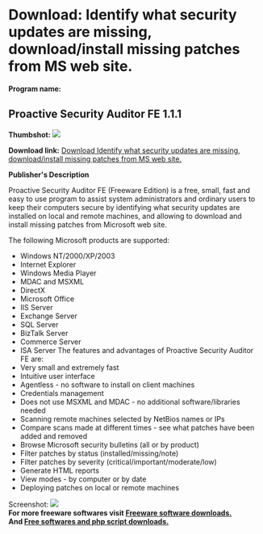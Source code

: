# Download: Identify what security updates are missing, download/install missing patches from MS web site.

**Program name:**

## Proactive Security Auditor FE 1.1.1

  
**Thumbshot:** ![](http://www.freewarefiles.com/screenshot/psa_fe_s_md.gif)   
  
**Download link:** [Download Identify what security updates are missing, download/install missing patches from MS web site.](http://freesoftwares.boysofts.com/Proactive-Security-Auditor-FE_program_17124.html)  
  


**Publisher's Description**  
  


Proactive Security Auditor FE (Freeware Edition) is a free, small, fast and easy to use program to assist system administrators and ordinary users to keep their computers secure by identifying what security updates are installed on local and remote machines, and allowing to download and install missing patches from Microsoft web site. 

The following Microsoft products are supported:

  * Windows NT/2000/XP/2003 
  * Internet Explorer 
  * Windows Media Player 
  * MDAC and MSXML 
  * DirectX 
  * Microsoft Office 
  * IIS Server 
  * Exchange Server 
  * SQL Server 
  * BizTalk Server 
  * Commerce Server 
  * ISA Server 
The features and advantages of Proactive Security Auditor FE are: 
  * Very small and extremely fast 
  * Intuitive user interface 
  * Agentless - no software to install on client machines 
  * Credentials management 
  * Does not use MSXML and MDAC - no additional software/libraries needed 
  * Scanning remote machines selected by NetBios names or IPs 
  * Compare scans made at different times - see what patches have been added and removed 
  * Browse Microsoft security bulletins (all or by product) 
  * Filter patches by status (installed/missing/note) 
  * Filter patches by severity (critical/important/moderate/low) 
  * Generate HTML reports 
  * View modes - by computer or by date 
  * Deploying patches on local or remote machines 

  
  
Screenshot: ![](http://www.freewarefiles.com/screenshot/psa_fe_s.gif)   
**For more freeware softwares visit [Freeware software downloads.](http://freesoftwares.boysofts.com/)**   
**And [Free softwares and php script downloads.](http://www.boysofts.com/)**
